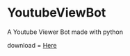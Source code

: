 # YoutubeViewBot

A Youtube Viewer Bot made with python

download = <a href="YoutubeViewBot.zip">Here
